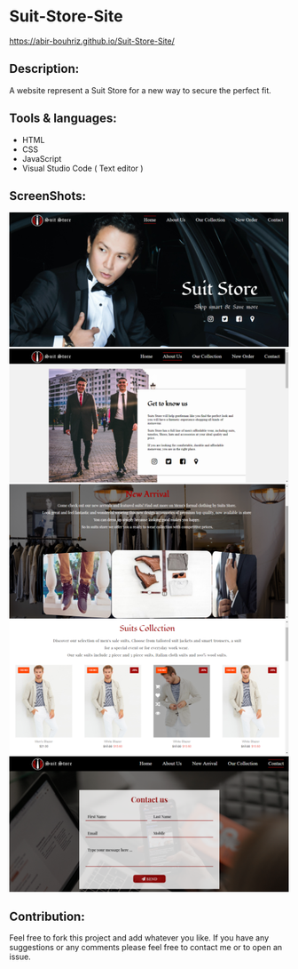 # Suit-Store-Site
 https://abir-bouhriz.github.io/Suit-Store-Site/
## Description:
A website represent a Suit Store for a  new way to secure the perfect fit.
## Tools & languages:
* HTML
* CSS
* JavaScript
* Visual Studio Code ( Text editor )
## ScreenShots:
<img src="screenshots/1.png" />
<img src="screenshots/2.png" />
<img src="screenshots/4.png" />
<img src="screenshots/5.png" />
<img src="screenshots/3.png" />

## Contribution:
Feel free to fork this project and add whatever you like. If you have any suggestions or any comments please feel free to contact me or to open an issue.
